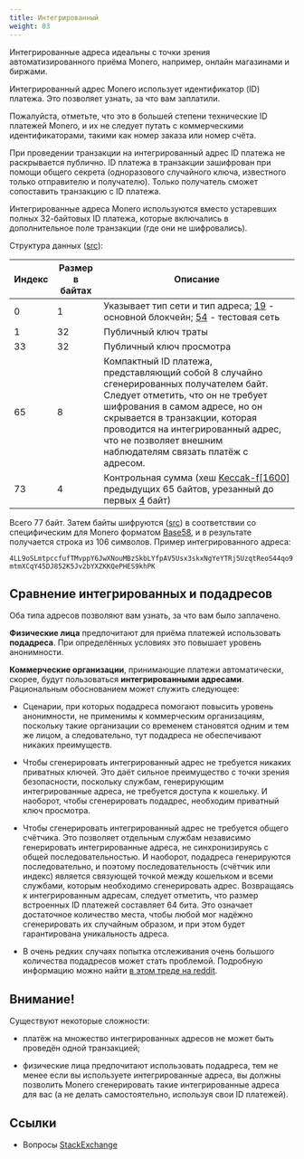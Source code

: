 ```yaml
---
title: Интегрированный
weight: 03
---
```


Интегрированные адреса идеальны с точки зрения автоматизированного приёма Monero, например, онлайн магазинами и биржами.

Интегрированный адрес Monero использует идентификатор (ID) платежа. Это позволяет узнать, за что вам заплатили.

Пожалуйста, отметьте, что это в большей степени технические ID платежей Monero, и их не следует путать с коммерческими идентификаторами, такими как номер заказа или номер счёта.

При проведении транзакции на интегрированный адрес ID платежа не раскрывается публично. ID платежа в транзакции зашифрован при помощи общего секрета (одноразового случайного ключа, известного только отправителю и получателю). Только получатель сможет сопоставить транзакцию с ID платежа.

Интегрированные адреса Monero используются вместо устаревших полных 32-байтовых ID платежа, которые включались в дополнительное поле транзакции (где они не шифровались).

Структура данных ([src](https://github.com/monero-project/monero/blob/f7b9f44c1b0d53170fd7f53d37fc67648f3247a2/src/cryptonote_basic/cryptonote_basic_impl.cpp#L172)):

Индекс      | Размер в байтах  | Описание
------------|------------------|-------------------------------------------------------------
0           | 1                | Указывает тип сети и тип адреса; [19](https://github.com/monero-project/monero/blob/793bc973746a10883adb2f89827e223f562b9651/src/cryptonote_config.h#L150) - основной блокчейн; [54](https://github.com/monero-project/monero/blob/793bc973746a10883adb2f89827e223f562b9651/src/cryptonote_config.h#L162) - тестовая сеть
1           | 32               | Публичный ключ траты
33          | 32               | Публичный ключ просмотра
65          | 8                | Компактный ID платежа, представляющий собой 8 случайно сгенерированных получателем байт. Следует отметить, что он не требует шифрования в самом адресе, но он скрывается в транзакции, которая проводится на интегрированный адрес, что не позволяет внешним наблюдателям связать платёж с адресом.
73          | 4                | Контрольная сумма (хеш [Keccak-f[1600]](https://github.com/monero-project/monero/blob/8f1f43163a221153403a46902d026e3b72f1b3e3/src/common/base58.cpp#L261) предыдущих 65 байтов, урезанный до первых [4](https://github.com/monero-project/monero/blob/8f1f43163a221153403a46902d026e3b72f1b3e3/src/common/base58.cpp#L53) байт)

Всего 77 байт. Затем байты шифруются ([src](https://github.com/monero-project/monero/blob/8f1f43163a221153403a46902d026e3b72f1b3e3/src/common/base58.cpp#L240)) в соответствии со специфическим для Monero форматом [Base58](/cryptography/base58), и в результате получается строка из 106 символов. Пример интегрированного адреса:

`4LL9oSLmtpccfufTMvppY6JwXNouMBzSkbLYfpAV5Usx3skxNgYeYTRj5UzqtReoS44qo9mtmXCqY45DJ852K5Jv2bYXZKKQePHES9khPK`

## Сравнение интегрированных и подадресов

 Оба типа адресов позволяют вам узнать, за что вам было заплачено.

**Физические лица** предпочитают для приёма платежей использовать **подадреса**. При определённых условиях это повышает уровень анонимности.

**Коммерческие организации**, принимающие платежи автоматически, скорее, будут пользоваться **интегрированными адресами**. Рациональным обоснованием может служить следующее:

* Сценарии, при которых подадреса помогают повысить уровень анонимности, не применимы к коммерческим организациям, поскольку такие организации со временем становятся одним и тем же лицом, а следовательно, тут подадреса не обеспечивают никаких преимуществ.

* Чтобы сгенерировать интегрированный адрес не требуется никаких приватных ключей. Это даёт сильное преимущество с точки зрения безопасности, поскольку службам, генерирующим интегрированные адреса, не требуется доступа к кошельку. И наоборот, чтобы сгенерировать подадрес, необходим приватный ключ просмотра.

* Чтобы сгенерировать интегрированный адрес не требуется общего счётчика. Это позволяет отдельным службам независимо генерировать интегрированные адреса, не синхронизируясь с общей последовательностью. И наоборот, подадреса генерируются последовательно, и поэтому последовательность (счётчик или индекс) является связующей точкой между кошельком и всеми службами, которым необходимо сгенерировать адрес. Возвращаясь к интегрированным адресам, следует отметить, что размер встроенных ID платежей составляет 64 бита. Это означает достаточное количество места, чтобы любой мог надёжно сгенерировать их случайным образом, и при этом будет гарантирована уникальность адреса.

* В очень редких случаях попытка отслеживания очень большого количества подадресов может стать проблемой. Подробную информацию можно найти [в этом треде на reddit](https://www.reddit.com/r/Monero/comments/9aevri/is_it_fair_to_say_integrated_addresses_are/e4vf47p).


## Внимание!

Существуют некоторые сложности:

* платёж на множество интегрированных адресов не может быть проведён одной транзакцией;

* физические лица предпочитают использовать подадреса, тем не менее если вы используете интегрированные адреса, вы должны позволить Monero сгенерировать такие интегрированные адреса для вас (а не делать самостоятельно, используя свои ID платежей).


## Ссылки

* Вопросы [StackExchange](https://monero.stackexchange.com/questions/3179/what-is-an-integrated-address)
